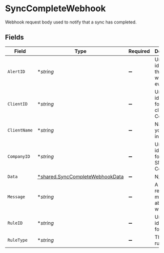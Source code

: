 # SyncCompleteWebhook

Webhook request body used to notify that a sync has completed.


## Fields

| Field                                                                                    | Type                                                                                     | Required                                                                                 | Description                                                                              | Example                                                                                  |
| ---------------------------------------------------------------------------------------- | ---------------------------------------------------------------------------------------- | ---------------------------------------------------------------------------------------- | ---------------------------------------------------------------------------------------- | ---------------------------------------------------------------------------------------- |
| `AlertID`                                                                                | **string*                                                                                | :heavy_minus_sign:                                                                       | Unique identifier of the webhook event.                                                  |                                                                                          |
| `ClientID`                                                                               | **string*                                                                                | :heavy_minus_sign:                                                                       | Unique identifier for your client in Codat.                                              |                                                                                          |
| `ClientName`                                                                             | **string*                                                                                | :heavy_minus_sign:                                                                       | Name of your client in Codat.                                                            |                                                                                          |
| `CompanyID`                                                                              | **string*                                                                                | :heavy_minus_sign:                                                                       | Unique identifier for your SMB in Codat.                                                 | 8a210b68-6988-11ed-a1eb-0242ac120002                                                     |
| `Data`                                                                                   | [*shared.SyncCompleteWebhookData](../../../pkg/models/shared/synccompletewebhookdata.md) | :heavy_minus_sign:                                                                       | N/A                                                                                      |                                                                                          |
| `Message`                                                                                | **string*                                                                                | :heavy_minus_sign:                                                                       | A human readable message about the webhook.                                              |                                                                                          |
| `RuleID`                                                                                 | **string*                                                                                | :heavy_minus_sign:                                                                       | Unique identifier for the rule.                                                          |                                                                                          |
| `RuleType`                                                                               | **string*                                                                                | :heavy_minus_sign:                                                                       | The type of rule.                                                                        |                                                                                          |